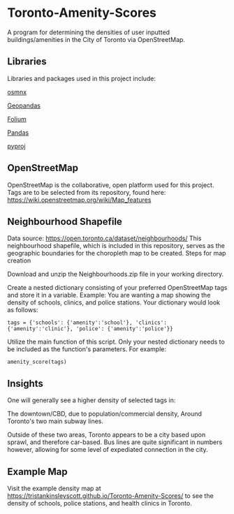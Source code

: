 # Toronto-Amenity-Scores
A program for determining the densities of user inputted buildings/amenities in the City of Toronto via OpenStreetMap.

## Libraries

Libraries and packages used in this project include:

[osmnx](https://osmnx.readthedocs.io/en/stable/)

[Geopandas](https://geopandas.org/en/stable/)

[Folium](http://python-visualization.github.io/folium/)

[Pandas](https://pandas.pydata.org/)

[pyproj](https://pyproj4.github.io/pyproj/stable/)

## OpenStreetMap

OpenStreetMap is the collaborative, open platform used for this project. Tags are to be selected from its repository, found here: https://wiki.openstreetmap.org/wiki/Map_features

## Neighbourhood Shapefile

Data source: https://open.toronto.ca/dataset/neighbourhoods/ This neighbourhood shapefile, which is included in this repository, serves as the geographic boundaries for the choropleth map to be created.
Steps for map creation

Download and unzip the Neighbourhoods.zip file in your working directory.

Create a nested dictionary consisting of your preferred OpenStreetMap tags and store it in a variable. Example: You are wanting a map showing the density of schools, clinics, and police stations. Your dictionary would look as follows:

`tags = {'schools': {'amenity':'school'}, 'clinics': {'amenity':'clinic'}, 'police': {'amenity':'police'}}`

Utilize the main function of this script. Only your nested dictionary needs to be included as the function's parameters. For example:

`amenity_score(tags)`

## Insights

One will generally see a higher density of selected tags in:

The downtown/CBD, due to population/commercial density,
Around Toronto's two main subway lines.

Outside of these two areas, Toronto appears to be a city based upon sprawl, and therefore car-based. Bus lines are quite significant in numbers however, allowing for some level of expediated connection in the city.

## Example Map

Visit the example density map at https://tristankinsleyscott.github.io/Toronto-Amenity-Scores/ to see the density of schools, police stations, and health clinics in Toronto.